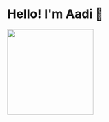 # Hello! I'm Aadi 🍄

<img height=200 align="center" src="https://github-readme-stats.vercel.app/api/top-langs/?username=aadibhat09&theme=transparent&langs_count=8&layout=compact" />
